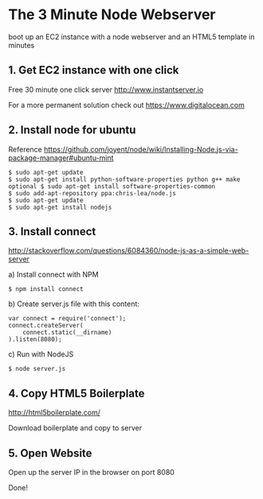 The 3 Minute Node Webserver
===========================

boot up an EC2 instance with a node webserver and an HTML5 template in minutes


## 1. Get EC2 instance with one click

Free 30 minute one click server <http://www.instantserver.io>
                        
For a more permanent solution check out <https://www.digitalocean.com>

## 2. Install node for ubuntu
Reference <https://github.com/joyent/node/wiki/Installing-Node.js-via-package-manager#ubuntu-mint>

	$ sudo apt-get update
	$ sudo apt-get install python-software-properties python g++ make
	optional $ sudo apt-get install software-properties-common
	$ sudo add-apt-repository ppa:chris-lea/node.js
	$ sudo apt-get update
	$ sudo apt-get install nodejs

## 3. Install connect
<http://stackoverflow.com/questions/6084360/node-js-as-a-simple-web-server>

a) Install connect with NPM
	
	$ npm install connect

b) Create server.js file with this content:

	var connect = require('connect');
	connect.createServer(
    	connect.static(__dirname)
	).listen(8080);


c) Run with NodeJS
	
	$ node server.js

## 4. Copy HTML5 Boilerplate
<http://html5boilerplate.com/>

Download boilerplate and copy to server

## 5. Open Website
Open up the server IP in the browser on port 8080

Done!